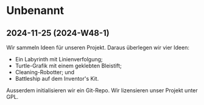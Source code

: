# Unbenannt

## 2024-11-25 (2024-W48-1)
Wir sammeln Ideen für unseren Projekt. Daraus überlegen wir vier Ideen:
* Ein Labyrinth mit Linienverfolgung;
* Turtle-Grafik mit einem geklebten Bleistift;
* Cleaning-Robotter; und
* Battleship auf dem Inventor's Kit.  

Ausserdem initialisieren wir ein Git-Repo. Wir lizensieren unser Projekt unter GPL.
